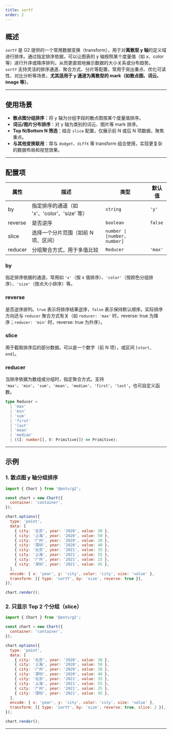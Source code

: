 ```yaml
---
title: sortY
order: 2
---
```


## 概述

`sortY` 是 G2 提供的一个常用数据变换（transform），用于对**离散型 y 轴**的定义域进行排序。通过指定排序依据，可以让图表的 y 轴按照某个度量值（如 x、color 等）进行升序或降序排列，从而更直观地展示数据的大小关系或分布趋势。  
`sortY` 支持灵活的排序通道、聚合方式、分片等配置，常用于突出重点、优化可读性、对比分析等场景，**尤其适用于 y 通道为离散型的 mark（如散点图、词云、image 等）**。

---

## 使用场景

- **散点图分组排序**：将 y 轴为分组字段的散点图按某个度量值排序。
- **词云/图片分布排序**：对 y 轴为类别的词云、图片等 mark 排序。
- **Top N/Bottom N 筛选**：结合 `slice` 配置，仅展示前 N 或后 N 项数据，聚焦重点。
- **与其他变换联用**：常与 `dodgeY`、`diffX` 等 transform 组合使用，实现更复杂的数据布局和视觉效果。

---

## 配置项

| 属性    | 描述                                         | 类型                         | 默认值  |
| ------- | -------------------------------------------- | ---------------------------- | ------- |
| by      | 指定排序的通道（如 'x'、'color'、'size' 等） | `string`                     | `'y'`   |
| reverse | 是否逆序                                     | `boolean`                    | `false` |
| slice   | 选择一个分片范围（如前 N 项、区间）          | `number \| [number, number]` |         |
| reducer | 分组聚合方式，用于多值比较                   | `Reducer`                    | `'max'` |

### by

指定排序依据的通道，常用如 `'x'`（按 x 值排序）、`'color'`（按颜色分组排序）、`'size'`（按点大小排序）等。

### reverse

是否逆序排列。`true` 表示将排序结果逆序，`false` 表示保持默认顺序。实际排序方向还与 `reducer` 聚合方式有关（如 `reducer: 'max'` 时，reverse: true 为降序；`reducer: 'min'` 时，reverse: true 为升序）。

### slice

用于截取排序后的部分数据。可以是一个数字（前 N 项），或区间 `[start, end]`。

### reducer

当排序依据为数组或分组时，指定聚合方式。支持 `'max'`、`'min'`、`'sum'`、`'mean'`、`'median'`、`'first'`、`'last'`，也可自定义函数。

```ts
type Reducer =
  | 'max'
  | 'min'
  | 'sum'
  | 'first'
  | 'last'
  | 'mean'
  | 'median'
  | ((I: number[], V: Primitive[]) => Primitive);
```

---

## 示例

### 1. 散点图 y 轴分组排序

```js | ob { autoMount: true }
import { Chart } from '@antv/g2';

const chart = new Chart({
  container: 'container',
});

chart.options({
  type: 'point',
  data: [
    { city: '北京', year: '2020', value: 30 },
    { city: '上海', year: '2020', value: 50 },
    { city: '广州', year: '2020', value: 20 },
    { city: '深圳', year: '2020', value: 40 },
    { city: '北京', year: '2021', value: 35 },
    { city: '上海', year: '2021', value: 55 },
    { city: '广州', year: '2021', value: 25 },
    { city: '深圳', year: '2021', value: 45 },
  ],
  encode: { x: 'year', y: 'city', color: 'city', size: 'value' },
  transform: [{ type: 'sortY', by: 'size', reverse: true }],
});

chart.render();
```

### 2. 只显示 Top 2 个分组（slice）

```js | ob { autoMount: true }
import { Chart } from '@antv/g2';

const chart = new Chart({
  container: 'container',
});

chart.options({
  type: 'point',
  data: [
    { city: '北京', year: '2020', value: 30 },
    { city: '上海', year: '2020', value: 50 },
    { city: '广州', year: '2020', value: 20 },
    { city: '深圳', year: '2020', value: 40 },
    { city: '北京', year: '2021', value: 35 },
    { city: '上海', year: '2021', value: 55 },
    { city: '广州', year: '2021', value: 25 },
    { city: '深圳', year: '2021', value: 45 },
  ],
  encode: { x: 'year', y: 'city', color: 'city', size: 'value' },
  transform: [{ type: 'sortY', by: 'size', reverse: true, slice: 2 }],
});

chart.render();
```

---
